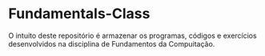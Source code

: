 # Fundamentals-Class
O intuito deste repositório é armazenar os programas, códigos e exercícios desenvolvidos na disciplina de Fundamentos da Compuitação.

